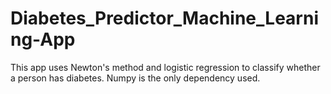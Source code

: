 # Diabetes_Predictor_Machine_Learning-App
This app uses Newton's method and logistic regression to classify whether a person has diabetes. Numpy is the only dependency used.
